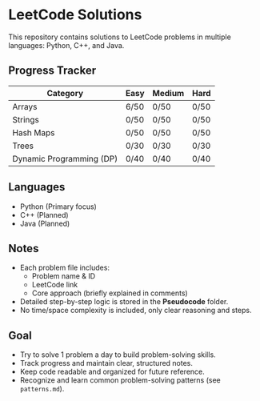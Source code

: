 # LeetCode Solutions

This repository contains solutions to LeetCode problems in multiple languages: Python, C++, and Java.

## Progress Tracker
| Category                | Easy   | Medium | Hard |
|-------------------------|--------|--------|------|
| Arrays                  |  6/50  |  0/50  | 0/50 |
| Strings                 |  0/50  |  0/50  | 0/50 |
| Hash Maps               |  0/50  |  0/50  | 0/50 |
| Trees                   |  0/30  |  0/30  | 0/30 |
| Dynamic Programming (DP)|  0/40  |  0/40  | 0/40 |

## Languages
- Python  (Primary focus)
- C++ (Planned)
- Java  (Planned)

## Notes
- Each problem file includes:
  - Problem name & ID
  - LeetCode link
  - Core approach (briefly explained in comments)
- Detailed step-by-step logic is stored in the **Pseudocode** folder.
- No time/space complexity is included, only clear reasoning and steps.

## Goal
- Try to solve 1 problem a day to build problem-solving skills.
- Track progress and maintain clear, structured notes.
- Keep code readable and organized for future reference.
- Recognize and learn common problem-solving patterns (see `patterns.md`).
